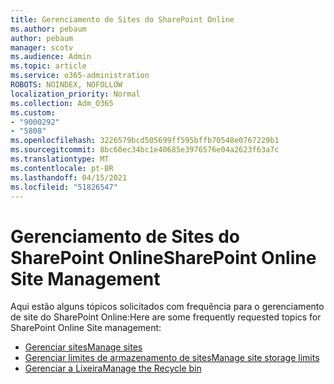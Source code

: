 ```yaml
---
title: Gerenciamento de Sites do SharePoint Online
ms.author: pebaum
author: pebaum
manager: scotv
ms.audience: Admin
ms.topic: article
ms.service: o365-administration
ROBOTS: NOINDEX, NOFOLLOW
localization_priority: Normal
ms.collection: Adm_O365
ms.custom:
- "9000292"
- "5808"
ms.openlocfilehash: 3226579bcd505699ff595bffb70548e0767229b1
ms.sourcegitcommit: 8bc60ec34bc1e40685e3976576e04a2623f63a7c
ms.translationtype: MT
ms.contentlocale: pt-BR
ms.lasthandoff: 04/15/2021
ms.locfileid: "51826547"
---
```

# <a name="sharepoint-online-site-management"></a><span data-ttu-id="eb486-102">Gerenciamento de Sites do SharePoint Online</span><span class="sxs-lookup"><span data-stu-id="eb486-102">SharePoint Online Site Management</span></span>

<span data-ttu-id="eb486-103">Aqui estão alguns tópicos solicitados com frequência para o gerenciamento de site do SharePoint Online:</span><span class="sxs-lookup"><span data-stu-id="eb486-103">Here are some frequently requested topics for SharePoint Online Site management:</span></span>

- [<span data-ttu-id="eb486-104">Gerenciar sites</span><span class="sxs-lookup"><span data-stu-id="eb486-104">Manage sites</span></span>](https://docs.microsoft.com/sharepoint/manage-sites-in-new-admin-center)
- [<span data-ttu-id="eb486-105">Gerenciar limites de armazenamento de sites</span><span class="sxs-lookup"><span data-stu-id="eb486-105">Manage site storage limits</span></span>](https://docs.microsoft.com/sharepoint/manage-site-collection-storage-limits)
- [<span data-ttu-id="eb486-106">Gerenciar a Lixeira</span><span class="sxs-lookup"><span data-stu-id="eb486-106">Manage the Recycle bin</span></span>](https://support.microsoft.com/office/8a6c2198-910e-42dc-9a9c-bc5bc4f327da)